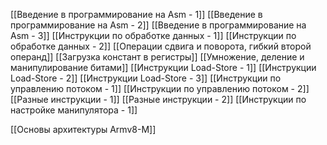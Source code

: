 [[Введение в программирование на Asm - 1]]
[[Введение в программирование на Asm - 2]]
[[Введение в программирование на Asm - 3]]
[[Инструкции по обработке данных - 1]]
[[Инструкции по обработке данных - 2]]
[[Операции сдвига и поворота, гибкий второй операнд]]
[[Загрузка констант в регистры]]
[[Умножение, деление и манипулирование битами]]
[[Инструкции Load-Store - 1]]
[[Инструкции Load-Store - 2]]
[[Инструкции Load-Store - 3]]
[[Инструкции по управлению потоком - 1]]
[[Инструкции по управлению потоком - 2]]
[[Разные инструкции - 1]]
[[Разные инструкции - 2]]
[[Инструкции по настройке манипулятора - 1]]

[[Основы архитектуры Armv8-M]]

